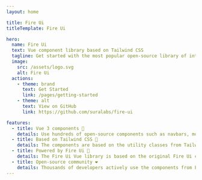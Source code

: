 ```yaml
---
layout: home

title: Fire Ui
titleTemplate: Fire Ui

hero:
  name: Fire Ui
  text: Vue component library based on Tailwind CSS
  tagline: Get started with the most popular open-source library of interactive UI components built with the utility classes from Tailwind CSS
  image:
    src: /assets/logo.svg
    alt: Fire Ui
  actions:
    - theme: brand
      text: Get Started
      link: /pages/getting-started
    - theme: alt
      text: View on GitHub
      link: https://github.com/suralabs/fire-ui

features:
  - title: Vue 3 components 🧱
    details: Use hundreds of open-source components such as navbars, modals, and dropdowns based on Vue 3 and Tailwind CSS.
  - title: Based on Tailwind CSS 💨
    details: The components are based on the utility classes from Tailwind CSS and you can use them to further customize the interface.
  - title: Powered by Fire Ui 🚀
    details: The Fire Ui Vue library is based on the original Fire Ui component library using vanilla JavaScript.
  - title: Open-source community ❤️
    details: Thousands of developers actively use the components from Fire Ui Vue to power their applications.
---
```

<style>
:root {
  --vp-home-hero-name-color: transparent;
  --vp-home-hero-name-background: -webkit-linear-gradient(120deg, #bd34fe 30%, #41d1ff);

  --vp-home-hero-image-background-image: linear-gradient(-45deg, #bd34fe 50%, #47caff 50%);
  --vp-home-hero-image-filter: blur(40px);
}

@media (min-width: 640px) {
  :root {
    --vp-home-hero-image-filter: blur(56px);
  }
}

@media (min-width: 960px) {
  :root {
    --vp-home-hero-image-filter: blur(72px);
  }
}
</style>
